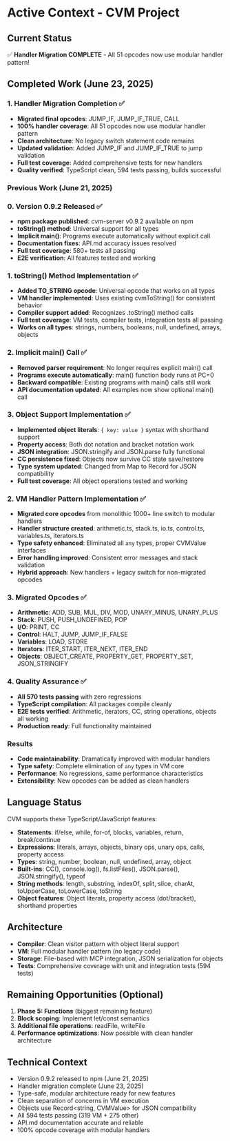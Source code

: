 # Active Context - CVM Project

## Current Status
✅ **Handler Migration COMPLETE** - All 51 opcodes now use modular handler pattern!

## Completed Work (June 23, 2025)

### 1. Handler Migration Completion ✅
- **Migrated final opcodes**: JUMP_IF, JUMP_IF_TRUE, CALL
- **100% handler coverage**: All 51 opcodes now use modular handler pattern
- **Clean architecture**: No legacy switch statement code remains
- **Updated validation**: Added JUMP_IF and JUMP_IF_TRUE to jump validation
- **Full test coverage**: Added comprehensive tests for new handlers
- **Quality verified**: TypeScript clean, 594 tests passing, builds successful

### Previous Work (June 21, 2025)

### 0. Version 0.9.2 Released ✅
- **npm package published**: cvm-server v0.9.2 available on npm
- **toString() method**: Universal support for all types
- **Implicit main()**: Programs execute automatically without explicit call
- **Documentation fixes**: API.md accuracy issues resolved
- **Full test coverage**: 580+ tests all passing
- **E2E verification**: All features tested and working

### 1. toString() Method Implementation ✅
- **Added TO_STRING opcode**: Universal opcode that works on all types
- **VM handler implemented**: Uses existing cvmToString() for consistent behavior
- **Compiler support added**: Recognizes .toString() method calls
- **Full test coverage**: VM tests, compiler tests, integration tests all passing
- **Works on all types**: strings, numbers, booleans, null, undefined, arrays, objects

### 2. Implicit main() Call ✅
- **Removed parser requirement**: No longer requires explicit main() call
- **Programs execute automatically**: main() function body runs at PC=0
- **Backward compatible**: Existing programs with main() calls still work
- **API documentation updated**: All examples now show optional main() call

### 3. Object Support Implementation ✅
- **Implemented object literals**: `{ key: value }` syntax with shorthand support
- **Property access**: Both dot notation and bracket notation work
- **JSON integration**: JSON.stringify and JSON.parse fully functional
- **CC persistence fixed**: Objects now survive CC state save/restore
- **Type system updated**: Changed from Map to Record for JSON compatibility
- **Full test coverage**: All object operations tested and working

### 2. VM Handler Pattern Implementation ✅
- **Migrated core opcodes** from monolithic 1000+ line switch to modular handlers
- **Handler structure created**: arithmetic.ts, stack.ts, io.ts, control.ts, variables.ts, iterators.ts
- **Type safety enhanced**: Eliminated all `any` types, proper CVMValue interfaces
- **Error handling improved**: Consistent error messages and stack validation
- **Hybrid approach**: New handlers + legacy switch for non-migrated opcodes

### 3. Migrated Opcodes ✅
- **Arithmetic**: ADD, SUB, MUL, DIV, MOD, UNARY_MINUS, UNARY_PLUS
- **Stack**: PUSH, PUSH_UNDEFINED, POP
- **I/O**: PRINT, CC
- **Control**: HALT, JUMP, JUMP_IF_FALSE  
- **Variables**: LOAD, STORE
- **Iterators**: ITER_START, ITER_NEXT, ITER_END
- **Objects**: OBJECT_CREATE, PROPERTY_GET, PROPERTY_SET, JSON_STRINGIFY

### 4. Quality Assurance ✅
- **All 570 tests passing** with zero regressions
- **TypeScript compilation**: All packages compile cleanly
- **E2E tests verified**: Arithmetic, iterators, CC, string operations, objects all working
- **Production ready**: Full functionality maintained

### Results
- **Code maintainability**: Dramatically improved with modular handlers
- **Type safety**: Complete elimination of `any` types in VM core
- **Performance**: No regressions, same performance characteristics
- **Extensibility**: New opcodes can be added as clean handlers

## Language Status
CVM supports these TypeScript/JavaScript features:
- **Statements**: if/else, while, for-of, blocks, variables, return, break/continue
- **Expressions**: literals, arrays, objects, binary ops, unary ops, calls, property access
- **Types**: string, number, boolean, null, undefined, array, object
- **Built-ins**: CC(), console.log(), fs.listFiles(), JSON.parse(), JSON.stringify(), typeof
- **String methods**: length, substring, indexOf, split, slice, charAt, toUpperCase, toLowerCase, toString
- **Object features**: Object literals, property access (dot/bracket), shorthand properties

## Architecture
- **Compiler**: Clean visitor pattern with object literal support
- **VM**: Full modular handler pattern (no legacy code)
- **Storage**: File-based with MCP integration, JSON serialization for objects
- **Tests**: Comprehensive coverage with unit and integration tests (594 tests)

## Remaining Opportunities (Optional)
1. **Phase 5: Functions** (biggest remaining feature)
2. **Block scoping**: Implement let/const semantics
3. **Additional file operations**: readFile, writeFile
4. **Performance optimizations**: Now possible with clean handler architecture

## Technical Context
- Version 0.9.2 released to npm (June 21, 2025)
- Handler migration complete (June 23, 2025)
- Type-safe, modular architecture ready for new features
- Clean separation of concerns in VM execution
- Objects use Record<string, CVMValue> for JSON compatibility
- All 594 tests passing (319 VM + 275 other)
- API.md documentation accurate and reliable
- 100% opcode coverage with modular handlers